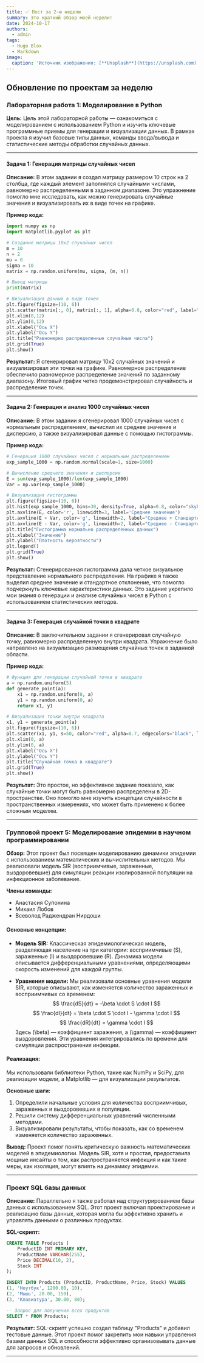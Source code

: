 ```yaml
---
title: ✅ Пост за 2-ю неделю
summary: Это краткий обзор моей недели!
date: 2024-10-17
authors:
  - admin
tags:
  - Hugo Blox
  - Markdown
image:
  caption: 'Источник изображения: [**Unsplash**](https://unsplash.com)'
---
```


## Обновление по проектам за неделю

### Лабораторная работа 1: Моделирование в Python

**Цель:**
Цель этой лабораторной работы — ознакомиться с моделированием с использованием Python и изучить ключевые программные приемы для генерации и визуализации данных. В рамках проекта я изучил базовые типы данных, команды ввода/вывода и статистические методы обработки случайных данных.

---

#### Задача 1: Генерация матрицы случайных чисел

**Описание:**
В этом задании я создал матрицу размером 10 строк на 2 столбца, где каждый элемент заполнялся случайными числами, равномерно распределенными в заданном диапазоне. Это упражнение помогло мне исследовать, как можно генерировать случайные значения и визуализировать их в виде точек на графике.

**Пример кода:**
```python
import numpy as np
import matplotlib.pyplot as plt

# Создание матрицы 10x2 случайных чисел
m = 10  
n = 2  
mu = 0     
sigma = 10  
matrix = np.random.uniform(mu, sigma, (m, n))

# Вывод матрицы
print(matrix)

# Визуализация данных в виде точек
plt.figure(figsize=(10, 6))
plt.scatter(matrix[:, 0], matrix[:, 1], alpha=0.8, color="red", label="Точки матрицы")
plt.xlim(0,12)
plt.ylim(0,12)
plt.xlabel("Ось X")
plt.ylabel("Ось Y")
plt.title("Равномерно распределенные случайные числа")
plt.grid(True)
plt.show()
```

**Результат:**
Я сгенерировал матрицу 10x2 случайных значений и визуализировал эти точки на графике. Равномерное распределение обеспечило равномерное распределение значений по заданному диапазону. Итоговый график четко продемонстрировал случайность и распределение точек.

---

#### Задача 2: Генерация и анализ 1000 случайных чисел

**Описание:**
В этом задании я сгенерировал 1000 случайных чисел с нормальным распределением, вычислил их среднее значение и дисперсию, а также визуализировал данные с помощью гистограммы.

**Пример кода:**
```python
# Генерация 1000 случайных чисел с нормальным распределением
exp_sample_1000 = np.random.normal(scale=1, size=1000)

# Вычисление среднего значения и дисперсии
E = sum(exp_sample_1000)/len(exp_sample_1000)
Var = np.var(exp_sample_1000)

# Визуализация гистограммы
plt.figure(figsize=(10, 6))
plt.hist(exp_sample_1000, bins=30, density=True, alpha=0.8, color="skyblue", label="Гистограмма выборки")
plt.axvline(E, color='r', linewidth=3, label='Среднее значение')
plt.axvline(E + Var, color='g', linewidth=2, label="Среднее + Стандартное отклонение")
plt.axvline(E - Var, color='g', linewidth=2, label="Среднее - Стандартное отклонение")
plt.title("Гистограмма нормально распределенных данных")
plt.xlabel("Значение")
plt.ylabel("Плотность вероятности")
plt.legend()
plt.grid(True)
plt.show()
```

**Результат:**
Сгенерированная гистограмма дала четкое визуальное представление нормального распределения. На графике я также выделил среднее значение и стандартное отклонение, что помогло подчеркнуть ключевые характеристики данных. Это задание укрепило мои знания о генерации и анализе случайных чисел в Python с использованием статистических методов.

---

#### Задача 3: Генерация случайной точки в квадрате

**Описание:**
В заключительном задании я сгенерировал случайную точку, равномерно распределенную внутри квадрата. Упражнение было направлено на визуализацию размещения случайных точек в заданной области.

**Пример кода:**
```python
# Функция для генерации случайной точки в квадрате
a = np.random.uniform(5)
def generate_point(a):
    x1 = np.random.uniform(0, a)
    y1 = np.random.uniform(0, a)
    return x1, y1

# Визуализация точки внутри квадрата
x1, y1 = generate_point(a)
plt.figure(figsize=(10, 6))
plt.scatter(x1, y1, s=50, color="red", alpha=0.7, edgecolors="black", linewidths=1)
plt.xlim(0, a)
plt.ylim(0, a)
plt.xlabel("Ось X")
plt.ylabel("Ось Y")
plt.title("Случайная точка в квадрате")
plt.grid(True)
plt.show()
```

**Результат:**
Это простое, но эффективное задание показало, как случайные точки могут быть равномерно распределены в 2D-пространстве. Оно помогло мне изучить концепции случайности в пространственных измерениях, что может быть применено к более сложным моделям.

---

### Групповой проект 5: Моделирование эпидемии в научном программировании

**Обзор:**
Этот проект был посвящен моделированию динамики эпидемии с использованием математических и вычислительных методов. Мы реализовали модель SIR (восприимчивые, зараженные, выздоровевшие) для симуляции реакции изолированной популяции на инфекционное заболевание.

**Члены команды:**
- Анастасия Супонина
- Михаил Лобов
- Всеволод Раджендран Нирдоши

#### Основные концепции:

- **Модель SIR:** Классическая эпидемиологическая модель, разделяющая население на три категории: восприимчивые (S), зараженные (I) и выздоровевшие (R). Динамика модели описывается дифференциальными уравнениями, определяющими скорость изменений для каждой группы.
  
- **Уравнения модели:**
  Мы реализовали основные уравнения модели SIR, которые описывают, как изменяется количество зараженных и восприимчивых со временем:
  $$
  \frac{dS}{dt} = -\beta \cdot S \cdot I
  $$
  $$
  \frac{dI}{dt} = \beta \cdot S \cdot I - \gamma \cdot I
  $$
  $$
  \frac{dR}{dt} = \gamma \cdot I
  $$
  Здесь \(\beta\) — коэффициент заражения, а \(\gamma\) — коэффициент выздоровления. Эти уравнения интегрировались по времени для симуляции распространения инфекции.

#### Реализация:

Мы использовали библиотеки Python, такие как NumPy и SciPy, для реализации модели, а Matplotlib — для визуализации результатов. 

**Основные шаги:**
1. Определили начальные условия для количества восприимчивых, зараженных и выздоровевших в популяции.
2. Решили систему дифференциальных уравнений численными методами.
3. Визуализировали результаты, чтобы показать, как со временем изменяется количество зараженных.

**Вывод:**
Проект помог понять критическую важность математических моделей в эпидемиологии. Модель SIR, хотя и простая, предоставила мощные инсайты о том, как распространяется инфекция и как такие меры, как изоляция, могут влиять на динамику эпидемии.

---

### Проект SQL базы данных

**Описание:**
Параллельно я также работал над структурированием базы данных с использованием SQL. Этот проект включал проектирование и реализацию базы данных, которая могла бы эффективно хранить и управлять данными о различных продуктах.

**SQL-скрипт:**
```sql
CREATE TABLE Products (
    ProductID INT PRIMARY KEY,
    ProductName VARCHAR(255),
    Price DECIMAL(10, 2),
    Stock INT
);

INSERT INTO Products (ProductID, ProductName, Price, Stock) VALUES
(1, 'Ноутбук', 1200.00, 10),
(2, 'Мышь', 20.00, 150),
(3, 'Клавиатура', 30.00, 80);

-- Запрос для получения всех продуктов
SELECT * FROM Products;
```

**Результат:**
SQL-скрипт успешно создал таблицу "Products" и добавил тестовые данные. Этот проект помог закрепить мои навыки управления базами данных SQL и способности эффективно организовывать данные для запросов и обновлений.

---
